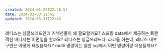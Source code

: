 ```yaml
---
created: 2024-01-25T22:48:57
date: 2024-03-03T11:41
updated: 2024-03-31T22:43
---
```

레디스는 싱글쓰레드인데 커넥션풀이 왜 필요할까요?
스프링 data에서 제공하는 트랜잭션 매니저는 어떤일을 할까요?
레디스는 싱글쓰레드다. 라고들 하는데, 레디스 내부 구현은 어떻게 돼있을까요?
multi 명령어는 일반 sql에서 어떤 명령어랑 대응될까요?